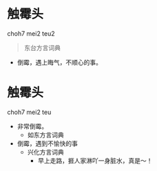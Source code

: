 

# 触霉头
choh7 mei2 teu2
> 东台方言词典
- 倒霉，遇上晦气，不顺心的事。



# 触霉头
choh7 mei2 teu
+ 非常倒霉。
  * 如东方言词典
+ 倒霉，遇到不愉快的事
  * 兴化方言词典
    - 早上走路，捱人家淋吖一身脏水，真是～！

